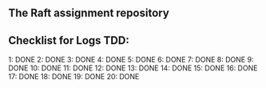 ﻿## The Raft assignment repository


## Checklist for Logs TDD:
1: DONE
2: DONE
3: DONE
4: DONE
5: DONE
6: DONE
7: DONE
8: DONE
9: DONE
10: DONE
11: DONE
12: DONE
13: DONE
14: DONE
15: DONE
16: DONE
17: DONE
18: DONE
19: DONE
20: DONE
